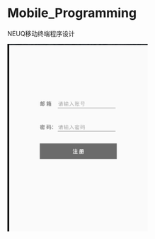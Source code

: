 # Mobile_Programming
NEUQ移动终端程序设计

![这是图片](https://github.com/liumingy/Mobile_Programming/blob/c1214927893c2381bcee976b8856bc005b936749/sign%20up.png)
